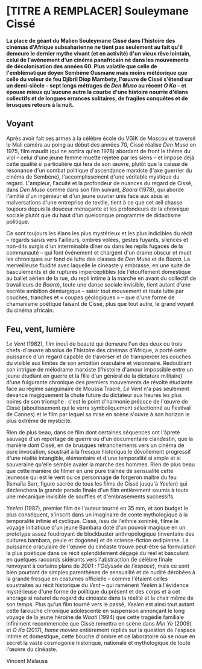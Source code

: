 # [TITRE A REMPLACER] Souleymane Cissé

**La place de géant du Malien Souleymane Cissé dans l'histoire des cinémas d'Afrique subsaharienne ne tient pas seulement au fait qu'il demeure le dernier mythe vivant (et en activité) d'un vieux rêve lointain, celui de l'avènement d'un cinéma panafricain né dans les mouvements de décolonisation des années 60. Plus volatile que celle de l'emblématique doyen Sembène Ousmane mais moins météorique que celle du voleur de feu Djibril Diop Mambety, l'œuvre de Cissé s'étend sur un demi-siècle – sept longs métrages de _Den Muso_ au récent _O Ka_ – et épouse mieux qu'aucune autre la courbe d'une histoire nourrie d'élans collectifs et de longues errances solitaires, de fragiles conquêtes et de brusques retours à la nuit.**

## Voyant

Après avoir fait ses armes à la célèbre école du VGIK de Moscou et traversé le Mali caméra au poing au début des années 70, Cissé réalise _Den Muso_ en 1975, film maudit (qui ne sortira qu'en 1978) abordant de front le thème du viol – celui d'une jeune femme muette rejetée par les siens – et impose déjà cette qualité si particulière qui fera de son œuvre, plutôt que la caisse de résonance d'un combat politique d'ascendance marxiste (l'axe guerrier du cinéma de Sembène), l'accomplissement d'une véritable mystique du regard. L'ampleur, l'acuité et la profondeur de nuances du regard de Cissé, dans _Den Muso_ comme dans son film suivant, _Baara_ (1978), qui aborde l'amitié d'un ingénieur et d'un jeune ouvrier unis face aux abus et malversations d'une entreprise de textile, tient à ce que cet œil chasse toujours depuis la douceur menaçante et les profondeurs de la chronique sociale plutôt que du haut d'un quelconque programme de didactisme politique.

Ce sont toujours les élans les plus mystérieux et les plus indicibles du récit – regards saisis vers l'ailleurs, ombres volées, gestes fuyants, silences et non-dits surgis d'un interminable dîner ou dans les replis fugaces de la communauté – qui font événement et chargent d'un drame obscur et muet les chroniques sur fond de lutte des classes de _Den Muso_ et de _Baara_. La merveilleuse fluidité avec laquelle le cinéaste y embrasse, en une suite de basculements et de ruptures imperceptibles (de l'étouffement domestique au ballet aérien de la rue, du repli intime à la marche en avant du collectif de travailleurs de _Baara_), toute une danse sociale invisible, tient autant d'une secrète ambition démiurgique – saisir tout mouvement et toute lutte par couches, tranches et « coupes géologiques » – que d'une forme de chamanisme poétique faisant de Cissé, plus que tout autre, le grand voyant du cinéma africain.

## Feu, vent, lumière

_Le Vent_ (1982), film inouï de beauté qui demeure l'un des deux ou trois chefs-d'œuvre absolus de l'histoire des cinémas d'Afrique, a porté cette puissance d'un regard capable de traverser et de transpercer les couches du visible aux limites de son ambition oraculaire et visionnaire. Redoublant son intrigue de mélodrame marxiste (l'histoire d'amour impossible entre un jeune étudiant en guerre et la fille d'un général de la dictature militaire) d'une fulgurante chronique des premiers mouvements de révolte étudiante face au régime sanguinaire de Moussa Traoré, _Le Vent_ n'a pas seulement devancé magiquement la chute future du dictateur aux heures les plus noires de son triomphe : c'est le point d'harmonie précoce de l'œuvre de Cissé (aboutissement qui le verra symboliquement sélectionné au Festival de Cannes) et le film par lequel sa mise en scène s'ouvre à son horizon le plus extrême de mysticité.

Rien de plus beau, dans ce film dont certaines séquences ont l'âpreté sauvage d'un reportage de guerre ou d'un documentaire clandestin, que la manière dont Cissé, en de brusques retranchements vers un cinéma de pure invocation, soustrait à la fresque historique le dévoilement progressif d'une réalité intangible, élémentaire et d'une temporalité si ample et si souveraine qu'elle semble avaler la marche des hommes. Rien de plus beau que cette manière de filmer en une pure traînée de sensualité cette jeunesse qui est le vent ou ce personnage de forgeron maître du feu (Ismaïla Sarr, figure sacrée de tous les films de Cissé jusqu'à _Yeelen_) qui déclenchera la grande parade finale d'un film entièrement soumis à toute une mécanique invisible de souffles et d'embrasements successifs.

_Yeelen_ (1987), premier film de l'auteur tourné en 35 mm, et son budget le plus conséquent, s'inscrit dans un imaginaire de conte mythologique à la temporalité infinie et cyclique. Cissé, issu de l'ethnie soninké, filme le voyage initiatique d'un jeune Bambara doté d'un pouvoir magique en un prototype assez foudroyant de blockbuster anthropologique (inventaire des cultures bambara, peule et dogonne) et de science-fiction œdipienne. La puissance oraculaire de l'œuvre du cinéaste trouve peut-être sa formulation la plus poétique dans ce récit splendidement dégagé du réel et basculant en quelques raccords sidérants vers l'abstraction (le célèbre finale renvoyant à certains plans de _2001 : l'Odyssée de l'espace_), mais ce sont bien pourtant de simples parenthèses de sensualité et de nudité dérobées à la grande fresque en costumes officielle – comme l'étaient celles soustraites au récit historique du _Vent_ – qui ramènent _Yeelen_ à l'évidence mystérieuse d'une forme de politique du présent et des corps et à cet ancrage si naturel du regard du cinéaste dans la réalité et la chair même de son temps. Plus qu'un film tourné vers le passé, _Yeelen_ est ainsi tout autant cette farouche chronique adolescente en suspension annonçant le long voyage de la jeune héroïne de _Waati_ (1994) que cette tragédie familiale infiniment recommencée que Cissé remettra en scène dans _Min Ye_ (2009) et _O Ka_ (2017), _home movies_ entièrement repliés sur la question de l'espace intime et domestique, cette bouche d'ombre et ce laboratoire où se noue en secret la vaste cosmogonie historique, nationale et mythologique de toute l'œuvre du cinéaste.

Vincent Malausa
